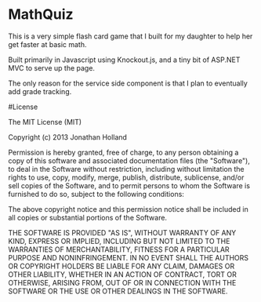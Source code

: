 # MathQuiz

This is a very simple flash card game that I built for my daughter to help her get faster at basic math.

Built primarily in Javascript using Knockout.js, and a tiny bit of ASP.NET MVC to serve up the page.

The only reason for the service side component is that I plan to eventually add grade tracking.

#License

The MIT License (MIT)

Copyright (c) 2013 Jonathan Holland

Permission is hereby granted, free of charge, to any person obtaining a copy
of this software and associated documentation files (the "Software"), to deal
in the Software without restriction, including without limitation the rights
to use, copy, modify, merge, publish, distribute, sublicense, and/or sell
copies of the Software, and to permit persons to whom the Software is
furnished to do so, subject to the following conditions:

The above copyright notice and this permission notice shall be included in
all copies or substantial portions of the Software.

THE SOFTWARE IS PROVIDED "AS IS", WITHOUT WARRANTY OF ANY KIND, EXPRESS OR
IMPLIED, INCLUDING BUT NOT LIMITED TO THE WARRANTIES OF MERCHANTABILITY,
FITNESS FOR A PARTICULAR PURPOSE AND NONINFRINGEMENT. IN NO EVENT SHALL THE
AUTHORS OR COPYRIGHT HOLDERS BE LIABLE FOR ANY CLAIM, DAMAGES OR OTHER
LIABILITY, WHETHER IN AN ACTION OF CONTRACT, TORT OR OTHERWISE, ARISING FROM,
OUT OF OR IN CONNECTION WITH THE SOFTWARE OR THE USE OR OTHER DEALINGS IN
THE SOFTWARE.


